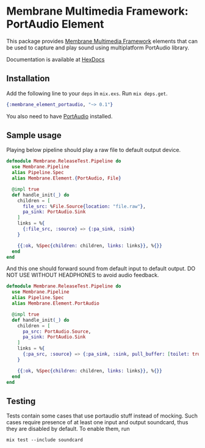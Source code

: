 # Membrane Multimedia Framework: PortAudio Element

This package provides [Membrane Multimedia Framework](https://membraneframework.org)
elements that can be used to capture and play sound
using multiplatform PortAudio library.

Documentation is available at [HexDocs](https://hexdocs.pm/membrane_element_portaudio/)

## Installation

Add the following line to your `deps` in `mix.exs`. Run `mix deps.get`.

```elixir
{:membrane_element_portaudio, "~> 0.1"}
```

You also need to have [PortAudio](http://portaudio.com/) installed.

## Sample usage

Playing below pipeline should play a raw file to default output device.

```elixir
defmodule Membrane.ReleaseTest.Pipeline do
  use Membrane.Pipeline
  alias Pipeline.Spec
  alias Membrane.Element.{PortAudio, File}

  @impl true
  def handle_init(_) do
    children = [
      file_src: %File.Source{location: "file.raw"},
      pa_sink: PortAudio.Sink
    ]
    links = %{
      {:file_src, :source} => {:pa_sink, :sink}
    }

    {{:ok, %Spec{children: children, links: links}}, %{}}
  end
end
```

And this one should forward sound from default input to default output. DO NOT USE WITHOUT HEADPHONES to avoid audio feedback.

```elixir
defmodule Membrane.ReleaseTest.Pipeline do
  use Membrane.Pipeline
  alias Pipeline.Spec
  alias Membrane.Element.PortAudio

  @impl true
  def handle_init(_) do
    children = [
      pa_src: PortAudio.Source,
      pa_sink: PortAudio.Sink
    ]
    links = %{
      {:pa_src, :source} => {:pa_sink, :sink, pull_buffer: [toilet: true]}
    }

    {{:ok, %Spec{children: children, links: links}}, %{}}
  end
end
```

## Testing

Tests contain some cases that use portaudio stuff instead of mocking. Such cases require presence of at least one input and output soundcard, thus they are disabled by default. To enable them, run
```
mix test --include soundcard
```
